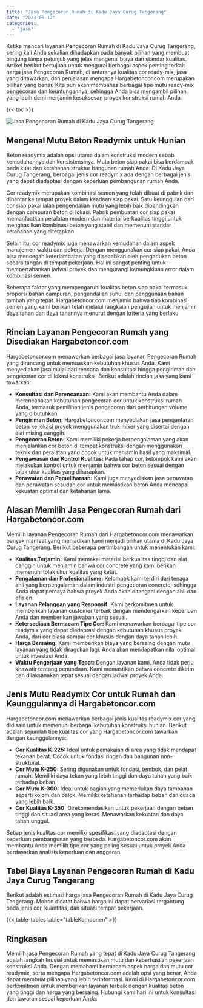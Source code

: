 ```yaml
---
title: "Jasa Pengecoran Rumah di Kadu Jaya Curug Tangerang"
date: "2023-06-12"
categories: 
  - "jasa"
---
```



Ketika mencari layanan Pengecoran Rumah di Kadu Jaya Curug Tangerang, sering kali Anda sekalian dihadapkan pada banyak pilihan yang membuat bingung tanpa petunjuk yang jelas mengenai biaya dan standar kualitas. Artikel berikut bertujuan untuk mengurai berbagai aspek penting terkait harga jasa Pengecoran Rumah, di antaranya kualitas cor ready-mix, jasa yang ditawarkan, dan penjelasan mengapa Hargabetoncor.com merupakan pilihan yang benar. Kita pun akan membahas berbagai tipe mutu ready-mix pengecoran dan keuntungannya, sehingga Anda bisa mengambil pilihan yang lebih demi menjamin kesuksesan proyek konstruksi rumah Anda.

{{< toc >}}

![Jasa Pengecoran Rumah di Kadu Jaya Curug Tangerang](https://hargareadymixid.github.io/hbc/readymix-hbc%20(42).png)

## Mengenal Mutu Beton Readymix untuk Hunian

Beton readymix adalah opsi utama dalam konstruksi modern sebab kemudahannya dan konsistensinya. Mutu beton siap pakai bisa berdampak pada kuat dan ketahanan struktur bangunan rumah Anda. Di Kadu Jaya Curug Tangerang, berbagai jenis cor readymix ada dengan berbagai jenis yang dapat diadaptasi dengan keperluan pembangunan rumah Anda.

Cor readymix merupakan kombinasi semen yang telah dibuat di pabrik dan dihantar ke tempat proyek dalam keadaan siap pakai. Satu keunggulan dari cor siap pakai ialah pengendalian mutu yang lebih baik dibandingkan dengan campuran beton di lokasi. Pabrik pembuatan cor siap pakai memanfaatkan peralatan modern dan material berkualitas tinggi untuk menghasilkan kombinasi beton yang stabil dan memenuhi standar ketahanan yang ditetapkan.

Selain itu, cor readymix juga menawarkan kemudahan dalam aspek manajemen waktu dan pekerja. Dengan menggunakan cor siap pakai, Anda bisa mencegah keterlambatan yang disebabkan oleh pengadukan beton secara tangan di tempat pekerjaan. Hal ini sangat penting untuk mempertahankan jadwal proyek dan mengurangi kemungkinan error dalam kombinasi semen.

Beberapa faktor yang mempengaruhi kualitas beton siap pakai termasuk proporsi bahan campuran, pengendalian suhu, dan penggunaan bahan tambah yang tepat. Hargabetoncor.com menjamin bahwa tiap kombinasi semen yang kami berikan telah melalui rangkaian pengujian untuk menjamin daya tahan dan daya tahannya menurut dengan kriteria yang berlaku.

## Rincian Layanan Pengecoran Rumah yang Disediakan Hargabetoncor.com

Hargabetoncor.com menawarkan berbagai jasa layanan Pengecoran Rumah yang dirancang untuk memuaskan kebutuhan khusus Anda. Kami menyediakan jasa mulai dari rencana dan konsultasi hingga pengiriman dan pengecoran cor di lokasi konstruksi. Berikut adalah rincian jasa yang kami tawarkan:

- **Konsultasi dan Perencanaan:** Kami akan membantu Anda dalam merencanakan kebutuhan pengecoran cor untuk konstruksi rumah Anda, termasuk pemilihan jenis pengecoran dan perhitungan volume yang dibutuhkan.
- **Pengiriman Beton:** Hargabetoncor.com menyediakan jasa pengantaran beton ke lokasi proyek menggunakan truk mixer yang disertai dengan alat mixing canggih.
- **Pengecoran Beton:** Kami memiliki pekerja berpengalaman yang akan menjalankan cor beton di tempat konstruksi dengan menggunakan teknik dan peralatan yang cocok untuk menjamin hasil yang maksimal.
- **Pengawasan dan Kontrol Kualitas:** Pada tahap cor, kelompok kami akan melakukan kontrol untuk menjamin bahwa cor beton sesuai dengan tolak ukur kualitas yang diharapkan.
- **Perawatan dan Pemeliharaan:** Kami juga menyediakan jasa perawatan dan perawatan sesudah cor untuk memastikan beton Anda mencapai kekuatan optimal dan ketahanan lama.

## Alasan Memilih Jasa Pengecoran Rumah dari Hargabetoncor.com

Memilih layanan Pengecoran Rumah dari Hargabetoncor.com menawarkan banyak manfaat yang menjadikan kami menjadi pilihan utama di Kadu Jaya Curug Tangerang. Berikut beberapa pertimbangan untuk menentukan kami:

- **Kualitas Terjamin:** Kami memakai material berkualitas tinggi dan alat canggih untuk menjamin bahwa cor concrete yang kami berikan memenuhi tolak ukur kualitas yang ketat.
- **Pengalaman dan Profesionalisme:** Kelompok kami terdiri dari tenaga ahli yang berpengalaman dalam industri pengecoran concrete, sehingga Anda dapat percaya bahwa proyek Anda akan ditangani dengan ahli dan efisien.
- **Layanan Pelanggan yang Responsif:** Kami berkomitmen untuk memberikan layanan customer terbaik dengan mendengarkan keperluan Anda dan memberikan jawaban yang sesuai.
- **Ketersediaan Bermacam Tipe Cor:** Kami menawarkan berbagai tipe cor readymix yang dapat diadaptasi dengan kebutuhan khusus proyek Anda, dari cor biasa sampai cor khusus dengan daya tahan lebih.
- **Harga Bersaing:** Kami memberikan biaya yang bersaing dengan mutu layanan yang tidak diragukan lagi. Anda akan mendapatkan nilai optimal untuk investasi Anda.
- **Waktu Pengerjaan yang Tepat:** Dengan layanan kami, Anda tidak perlu khawatir tentang penundaan. Kami memastikan bahwa concrete dikirim dan dilaksanakan tepat sesuai dengan jadwal proyek Anda.

## Jenis Mutu Readymix Cor untuk Rumah dan Keunggulannya di Hargabetoncor.com

Hargabetoncor.com menawarkan berbagai jenis kualitas readymix cor yang didisain untuk memenuhi berbagai kebutuhan konstruksi hunian. Berikut adalah sejumlah tipe kualitas cor yang Hargabetoncor.com tawarkan dengan keunggulannya:

- **Cor Kualitas K-225:** Ideal untuk pemakaian di area yang tidak mendapat tekanan berat. Cocok untuk fondasi ringan dan bangunan non-struktural.
- **Cor Mutu K-250:** Sering digunakan untuk fondasi, tembok, dan pelat rumah. Memiliki daya tekan yang lebih tinggi dan daya tahan yang baik terhadap beban.
- **Cor Mutu K-300:** Ideal untuk bagian yang memerlukan daya tambahan seperti kolom dan balok. Memiliki ketahanan terhadap beban dan cuaca yang lebih baik.
- **Cor Kualitas K-350:** Direkomendasikan untuk pekerjaan dengan beban tinggi dan situasi area yang keras. Menawarkan kekuatan dan daya tahan unggul.

Setiap jenis kualitas cor memiliki spesifikasi yang diadaptasi dengan keperluan pembangunan yang berbeda. Hargabetoncor.com akan membantu Anda memilih tipe cor yang paling sesuai untuk proyek Anda berdasarkan analisis keperluan dan anggaran.

## Tabel Biaya Layanan Pengecoran Rumah di Kadu Jaya Curug Tangerang

Berikut adalah estimasi harga jasa Pengecoran Rumah di Kadu Jaya Curug Tangerang. Mohon dicatat bahwa harga ini dapat bervariasi tergantung pada jenis cor, kuantitas, dan situasi tempat pekerjaan.

{{< table-tables table="tableKomponen" >}}

## Ringkasan

Memilih jasa Pengecoran Rumah yang tepat di Kadu Jaya Curug Tangerang adalah langkah krusial untuk memastikan mutu dan keberhasilan pekerjaan konstruksi Anda. Dengan memahami bermacam aspek harga dan mutu cor readymix, serta mengapa Hargabetoncor.com adalah opsi yang benar, Anda dapat membuat pilihan yang lebih terinformasi. Kami di Hargabetoncor.com berkomitmen untuk memberikan layanan terbaik dengan kualitas beton yang tinggi dan harga yang bersaing. Hubungi kami hari ini untuk konsultasi dan tawaran sesuai keperluan Anda.

